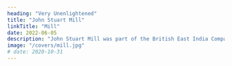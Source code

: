```yaml
---
heading: "Very Unenlightened"
title: "John Stuart Mill"
linkTitle: "Mill"
date: 2022-06-05
description: "John Stuart Mill was part of the British East India Company who advocated free trade"
image: "/covers/mill.jpg"
# date: 2020-10-31
---
```

